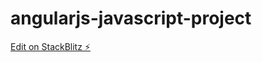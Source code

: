 # angularjs-javascript-project

[Edit on StackBlitz ⚡️](https://stackblitz.com/edit/angularjs-javascript-project)